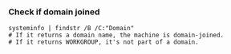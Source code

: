 ### Check if domain joined
```
systeminfo | findstr /B /C:"Domain"
# If it returns a domain name, the machine is domain-joined.
# If it returns WORKGROUP, it's not part of a domain.
```

